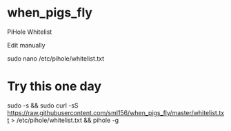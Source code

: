 # when_pigs_fly
PiHole Whitelist

Edit manually

sudo nano /etc/pihole/whitelist.txt


# Try this one day

sudo -s && sudo curl -sS https://raw.githubusercontent.com/sml156/when_pigs_fly/master/whitelist.txt > /etc/pihole/whitelist.txt && pihole -g

